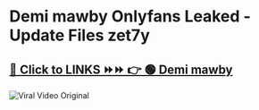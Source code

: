 
 # Demi mawby Onlyfans Leaked - Update Files zet7y

## <h2><a href="https://clipsfans.com/Demi_mawby&ref=git">🔗 Click to LINKS ⏩⏩ 👉 🟢 Demi mawby </a></h2>

<a href="https://clipsfans.com/Demi_mawby&ref=git" rel="nofollow" data-target="animated-image.originalLink"><img src="https://i.ibb.co.com/xMMVF88/686577567.gif" alt="Viral Video Original" style="max-width: 100%; display: inline-block;" data-target="animated-image.originalImage"></a>

